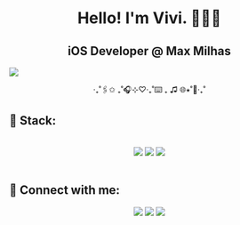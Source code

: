  
<div align="center">
<h1>Hello! I'm Vivi. 👩🏼‍💻</h1>
<h2>iOS Developer @ Max Milhas</h2>
 </div>

![](vivigif.gif)

 <div align="center">
‧₊˚🖇️✩ ₊˚🎧⊹♡‧₊˚⌨️ ₊ ♫ 🌐⭑˚👾‧₊˚
 </div>

<h2>📱 Stack:</h2>
 <br>
 <div align="center">
 <img src="https://img.shields.io/badge/Swift-FA7343?style=for-the-badge&logo=swift&logoColor=white">
  <img src="https://img.shields.io/badge/iOS-000000?style=for-the-badge&logo=ios&logoColor=white">
 <img src="https://img.shields.io/badge/Xcode-007ACC?style=for-the-badge&logo=Xcode&logoColor=white">

 </div>
 <br>
  
 <h2>💌 Connect with me: </h2>
 <div align="center">
 <a href="https://www.linkedin.com/in/vitoriarortega/" target="_blank"><img src="https://img.shields.io/badge/-LinkedIn-%230077B5?style=for-the-badge&logo=linkedin&logoColor=white" target="_blank"></a>
  <a href="mailto:vivirortega@gmail.com" target="_blank"><img src="https://img.shields.io/badge/Gmail-D14836?style=for-the-badge&logo=gmail&logoColor=white" target="_blank"></a>
<a href="https://open.spotify.com/user/22wfzfnt6vnvvjntv7jmlvblq?si=NpHBK_DaRd2XC7q7S8GHiw&nd=1" target="_blank"><img src="https://img.shields.io/badge/Spotify-1ED760?&style=for-the-badge&logo=spotify&logoColor=white"></a> 
<br>
 

 <br>
 <br>
